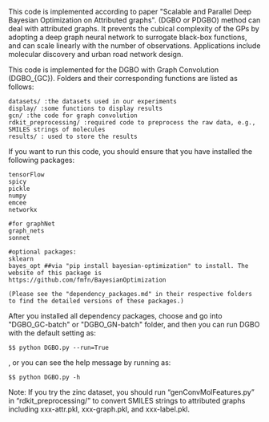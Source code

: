 This code is implemented according to paper "Scalable and Parallel Deep Bayesian Optimization on Attributed graphs".
(DGBO or PDGBO) method can deal with attributed graphs. It prevents the cubical complexity of the GPs by adopting a deep graph neural network to surrogate black-box functions, and can scale linearly with the number of observations. Applications include molecular discovery and urban road network design.

This code is implemented for the DGBO with Graph Convolution (DGBO_{GC}).
Folders and their corresponding functions are listed as follows:

    datasets/ :the datasets used in our experiments
    display/ :some functions to display results
    gcn/ :the code for graph convolution
    rdkit_preprocessing/ :required code to preprocess the raw data, e.g., SMILES strings of molecules
    results/ : used to store the results
    
If you want to run this code, you should ensure that you have installed the following packages:

    tensorFlow
    spicy
    pickle
    numpy
    emcee
    networkx

    #for graphNet
    graph_nets
    sonnet

    #optional packages:
    sklearn
    bayes_opt ##via "pip install bayesian-optimization" to install. The website of this package is https://github.com/fmfn/BayesianOptimization

    (Please see the "dependency_packages.md" in their respective folders to find the detailed versions of these packages.)

After you installed all dependency packages, choose and go into "DGBO_GC-batch" or "DGBO_GN-batch" folder, and then you can run DGBO  with the default setting as:

    $$ python DGBO.py --run=True

, or you can see the help message by running as:

    $$ python DGBO.py -h

Note: If you try the zinc dataset, you should run “genConvMolFeatures.py” in “rdkit_preprocessing/” to convert SMILES strings to attributed graphs including xxx-attr.pkl, xxx-graph.pkl, and xxx-label.pkl.
